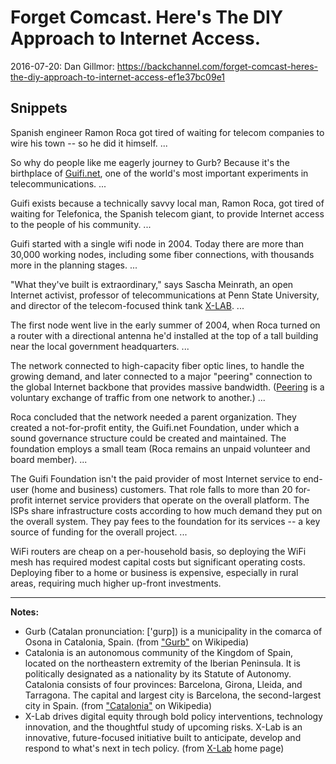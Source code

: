 Forget Comcast. Here's The DIY Approach to Internet Access.
===========================================================
2016-07-20: Dan Gillmor:
https://backchannel.com/forget-comcast-heres-the-diy-approach-to-internet-access-ef1e37bc09e1

Snippets
--------
Spanish engineer Ramon Roca got tired of waiting for telecom companies to
wire his town -- so he did it himself. ...

So why do people like me eagerly journey to Gurb? Because it's the birthplace
of [Guifi.net](https://guifi.net/), one of the world's most important
experiments in telecommunications. ...

Guifi exists because a technically savvy local man, Ramon Roca, got tired of
waiting for Telefonica, the Spanish telecom giant, to provide Internet access
to the people of his community. ...

Guifi started with a single wifi node in 2004. Today there are more than
30,000 working nodes, including some fiber connections, with thousands more
in the planning stages. ...

"What they've built is extraordinary," says Sascha Meinrath, an open Internet
activist, professor of telecommunications at Penn State University, and
director of the telecom-focused think tank [X-LAB](http://thexlab.org/).
...

The first node went live in the early summer of 2004, when Roca turned on a
router with a directional antenna he'd installed at the top of a tall
building near the local government headquarters. ...

The network connected to high-capacity fiber optic lines, to handle the
growing demand, and later connected to a major "peering" connection to the
global Internet backbone that provides massive bandwidth.
([Peering](http://arstechnica.com/features/2008/09/peering-and-transit/) is a
voluntary exchange of traffic from one network to another.) ...

Roca concluded that the network needed a parent organization. They created a
not-for-profit entity, the Guifi.net Foundation, under which a sound
governance structure could be created and maintained. The foundation employs
a small team (Roca remains an unpaid volunteer and board member). ...

The Guifi Foundation isn't the paid provider of most Internet service to
end-user (home and business) customers. That role falls to more than 20
for-profit internet service providers that operate on the overall platform.
The ISPs share infrastructure costs according to how much demand they put on
the overall system. They pay fees to the foundation for its services --
a key source of funding for the overall project. ...

WiFi routers are cheap on a per-household basis, so deploying the WiFi mesh
has required modest capital costs but significant operating costs. Deploying
fiber to a home or business is expensive, especially in rural areas,
requiring much higher up-front investments.


---

**Notes:**

- Gurb (Catalan pronunciation: ['gurp]) is a municipality in the comarca of
  Osona in Catalonia, Spain. (from ["Gurb"][WP-GURB] on Wikipedia)
- Catalonia is an autonomous community of the Kingdom of Spain,
  located on the northeastern extremity of the Iberian Peninsula. It is
  politically designated as a nationality by its Statute of Autonomy.
  Catalonia consists of four provinces: Barcelona, Girona, Lleida, and
  Tarragona. The capital and largest city is Barcelona, the second-largest city
  in Spain. (from ["Catalonia"][WP-CATALONIA] on Wikipedia)
- X-Lab drives digital equity through bold policy interventions, technology
  innovation, and the thoughtful study of upcoming risks. X-Lab is an
  innovative, future-focused initiative built to anticipate, develop and
  respond to what's next in tech policy. (from [X-Lab][X-LAB] home page)

[WP-GURB]: https://en.wikipedia.org/wiki/Gurb
[WP-CATALONIA]: https://en.wikipedia.org/wiki/Catalonia
[X-LAB]: http://thexlab.org/

